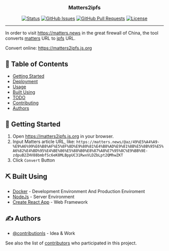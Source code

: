 <h3 align="center">Matters2ipfs</h3>

<div align="center">

[![Status](https://img.shields.io/badge/status-active-success.svg)]()
[![GitHub Issues](https://img.shields.io/github/issues/contributionls/matters2ipfs.svg)](https://github.com/contributionls/matters2ipfs/issues)
[![GitHub Pull Requests](https://img.shields.io/github/issues-pr/contributionls/matters2ipfs.svg)](https://github.com/contributionls/matters2ipfs/pulls)
[![License](https://img.shields.io/badge/license-MIT-blue.svg)](/LICENSE)

</div>

---

In order to  visit https://matters.news in the great firewall of China, the tool converts [matters](https://matters.news) URL to [ipfs](https://ipfs.io/) URL.

Convert online: <https://matters2ipfs.js.org>

## 📝 Table of Contents

- [Getting Started](#getting_started)
- [Deployment](#deployment)
- [Usage](#usage)
- [Built Using](#built_using)
- [TODO](TODO.md)
- [Contributing](CONTRIBUTING.md)
- [Authors](#authors)

## 🏁 Getting Started <a name = "getting_started"></a>

1. Open <https://matters2ipfs.js.org> in your browser.
2. Input Matters article URL, like: `https://matters.news/@az/49%E5%A4%A9-%E9%A6%99%E6%B8%AF%E5%8F%8D%E9%80%81%E4%B8%AD%E9%81%8B%E5%8B%95%E5%A6%82%E4%BD%95%E4%BE%86%E5%88%B0%E8%87%A8%E7%95%8C%E9%BB%9E-zdpuB2ZHV88bmbfSc6eK8MLBppUC31RwxVLDZbLpt2QMhwZKT`
3. Click `Convert` Button

## ⛏️ Built Using <a name = "built_using"></a>

- [Docker](https://www.docker.com/) - Development Environment And Production Enviroment
- [NodeJs](https://nodejs.org/en/) - Server Environment
- [Create React App](https://github.com/facebook/create-react-app) - Web Framework

## ✍️ Authors <a name = "authors"></a>

- [@contributionls](https://github.com/contributionls) - Idea & Work

See also the list of [contributors](https://github.com/contributionls/matters2ipfs/contributors) who participated in this project.

